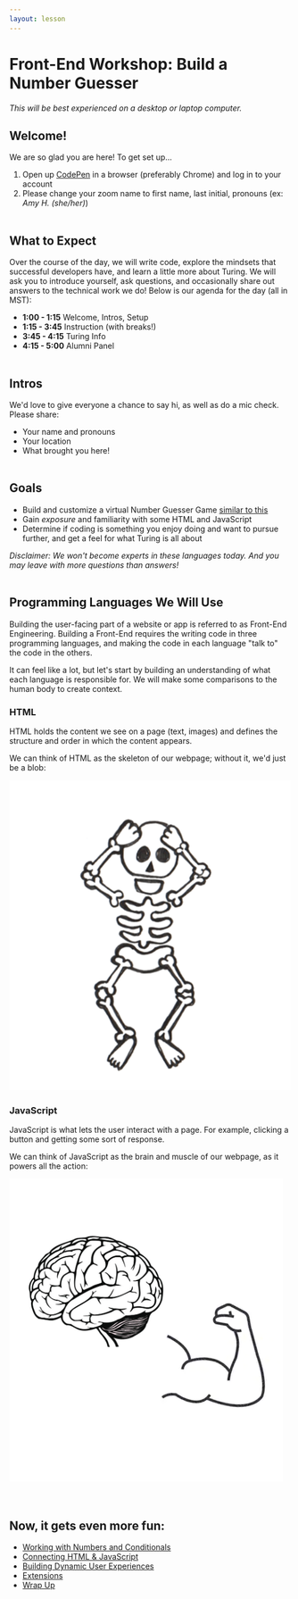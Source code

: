 ```yaml
---
layout: lesson
---
```


# Front-End Workshop: Build a Number Guesser

_This will be best experienced on a desktop or laptop computer._

## Welcome!

We are so glad you are here! To get set up...
1. Open up <a target="blank" href="http://codepen.io/">CodePen</a> in a browser (preferably Chrome) and log in to your account
1. Please change your zoom name to first name, last initial, pronouns (ex: _Amy H. (she/her)_)
<br><br>

## What to Expect

Over the course of the day, we will write code, explore the mindsets that successful developers have, and learn a little more about Turing. We will ask you to introduce yourself, ask questions, and occasionally share out answers to the technical work we do! Below is our agenda for the day (all in MST):

- **1:00 - 1:15** Welcome, Intros, Setup
- **1:15 - 3:45** Instruction (with breaks!)
- **3:45 - 4:15** Turing Info
- **4:15 - 5:00** Alumni Panel
<br><br>

## Intros

We'd love to give everyone a chance to say hi, as well as do a mic check. Please share:
- Your name and pronouns
- Your location
- What brought you here!
<br><br>

## Goals

- Build and customize a virtual Number Guesser Game [similar to this](https://codepen.io/turing-trycoding/full/abBpgNg)
- Gain _exposure_ and familiarity with some HTML and JavaScript
- Determine if coding is something you enjoy doing and want to pursue further, and get a feel for what Turing is all about

_Disclaimer: We won't become experts in these languages today. And you may leave with more questions than answers!_
<br><br>

## Programming Languages We Will Use

Building the user-facing part of a website or app is referred to as Front-End Engineering. Building a Front-End requires the writing code in three programming languages, and making the code in each language "talk to" the code in the others.

It can feel like a lot, but let's start by building an understanding of what each language is responsible for. We will make some comparisons to the human body to create context.

<section class="data-type-cards language-cards">
  <div>
    <h3>HTML</h3>
    <p>HTML holds the content we see on a page (text, images) and defines the structure and order in which the content appears.</p>
    <p>We can think of HTML as the skeleton of our webpage; without it, we'd just be a blob:</p>
    <img class="medium-img" src="./assets/html.png" alt="Drawing of human skeleton" />
  </div>

  <div>
    <h3>JavaScript</h3>
    <p>JavaScript is what lets the user interact with a page. For example, clicking a button and getting some sort of response.</p>
    <p>We can think of JavaScript as the brain and muscle of our webpage, as it powers all the action:</p>
    <img class="medium-img" src="./assets/js.png" alt="Drawing of human skeleton" />
  </div>
</section>
<br><br>

## Now, it gets even more fun:
- [Working with Numbers and Conditionals](./js-1)
- [Connecting HTML & JavaScript](./js-2)
- [Building Dynamic User Experiences](./js-3)
- [Extensions](./extensions)
- [Wrap Up](./wrap-up)
